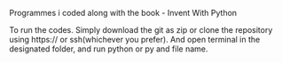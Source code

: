 Programmes i coded along with the book - Invent With Python

To run the codes. Simply download the git as zip or clone the repository using https:// or ssh(whichever you prefer). And open terminal in the designated folder, and run python or py and file name.
